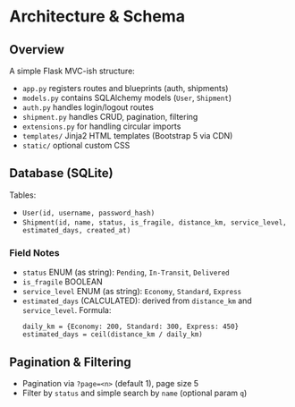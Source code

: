 # Architecture & Schema

## Overview
A simple Flask MVC-ish structure:
- `app.py` registers routes and blueprints (auth, shipments)
- `models.py` contains SQLAlchemy models (`User`, `Shipment`)
- `auth.py` handles login/logout routes
- `shipment.py` handles CRUD, pagination, filtering
- `extensions.py` for handling circular imports
- `templates/` Jinja2 HTML templates (Bootstrap 5 via CDN)
- `static/` optional custom CSS

## Database (SQLite)
Tables:
- `User(id, username, password_hash)`
- `Shipment(id, name, status, is_fragile, distance_km, service_level, estimated_days, created_at)`

### Field Notes
- `status` ENUM (as string): `Pending`, `In-Transit`, `Delivered`
- `is_fragile` BOOLEAN
- `service_level` ENUM (as string): `Economy`, `Standard`, `Express`
- `estimated_days` (CALCULATED): derived from `distance_km` and `service_level`.
  Formula:
  ```
  daily_km = {Economy: 200, Standard: 300, Express: 450}
  estimated_days = ceil(distance_km / daily_km)
  ```

## Pagination & Filtering
- Pagination via `?page=<n>` (default 1), page size 5
- Filter by `status` and simple search by `name` (optional param `q`)